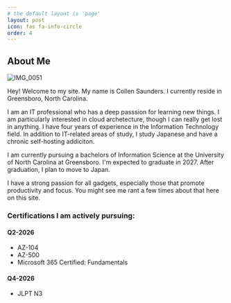 ```yaml
---
# the default layout is 'page'
layout: post
icon: fas fa-info-circle
order: 4
---
```


## About Me
  ![IMG_0051](https://github.com/user-attachments/assets/b64ad32c-dee9-402f-bd70-304b7035fe2e)

Hey! Welcome to my site. My name is Collen Saunders. I currently reside in Greensboro, North Carolina. 

I am an IT professional who has a deep passsion for learning new things. I am particularly interested in cloud archetecture, though I can really get lost in anything. I have four years of experience in the Information Technology field. In addition to IT-related areas of study, I study Japanese and have a chronic self-hosting addiciton. 
  
I am currently pursuing a bachelors of Information Science at the University of North Carolina at Greensboro. I'm expected to graduate in 2027. After graduation, I plan to move to Japan. 

I have a strong passion for all gadgets, especially those that promote productivity and focus. You might see me rant a few times about that here on this site. 
  
### Certifications I am actively pursuing: 
  
#### Q2-2026
- AZ-104 
- AZ-500
- Microsoft 365 Certified: Fundamentals
  
#### Q4-2026
- JLPT N3


